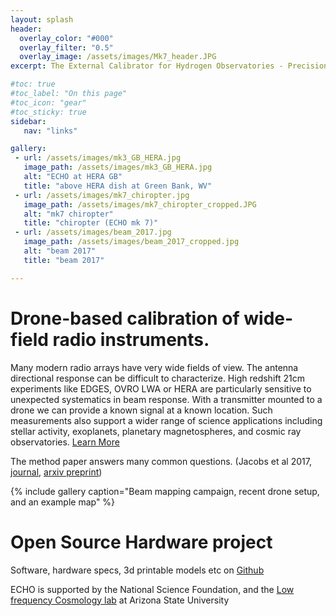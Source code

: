 ```yaml
---
layout: splash
header:
  overlay_color: "#000"
  overlay_filter: "0.5"
  overlay_image: /assets/images/Mk7_header.JPG
excerpt: The External Calibrator for Hydrogen Observatories - Precision measurement of radio receivers with a drone-based source.

#toc: true
#toc_label: "On this page"
#toc_icon: "gear"
#toc_sticky: true
sidebar:
   nav: "links"

gallery:
 - url: /assets/images/mk3_GB_HERA.jpg
   image_path: /assets/images/mk3_GB_HERA.jpg
   alt: "ECHO at HERA GB"
   title: "above HERA dish at Green Bank, WV"
 - url: /assets/images/mk7_chiropter.jpg
   image_path: /assets/images/mk7_chiropter_cropped.JPG
   alt: "mk7 chiropter"
   title: "chiropter (ECHO mk 7)"
 - url: /assets/images/beam_2017.jpg
   image_path: /assets/images/beam_2017_cropped.jpg
   alt: "beam 2017"
   title: "beam 2017"

---
```

# Drone-based calibration of wide-field radio instruments.

Many modern radio arrays have very wide fields of view. The antenna directional response can be difficult to characterize. High redshift 21cm experiments like EDGES, OVRO LWA or HERA are particularly sensitive to unexpected systematics in beam response. With a transmitter mounted to a drone we can provide a known signal at a known location.   Such measurements also support a wider range of science applications including stellar activity, exoplanets, planetary magnetospheres, and cosmic ray observatories. [Learn More](/about/)

The method paper answers many common questions. (Jacobs et al 2017, [journal](https://ui.adsabs.harvard.edu/abs/2017PASP..129c5002J/abstract), [arxiv preprint](https://arxiv.org/abs/1610.02607))

{% include gallery caption="Beam mapping campaign, recent drone setup, and an example map" %}

<!-- {: .notice--info} -->


# Open Source Hardware project
Software, hardware specs, 3d printable models etc on [<i class="fab fa-fw fa-github" aria-hidden="true"></i> Github](https://github.com/dannyjacobs/ECHO/)


ECHO is supported by the National Science Foundation, and the [Low frequency Cosmology lab](https://loco.lab.asu.edu) at Arizona State University
